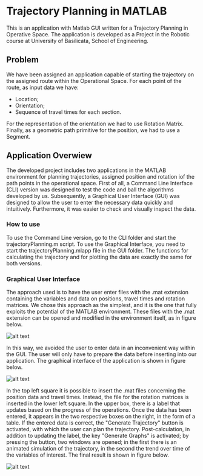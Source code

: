 # Trajectory Planning in MATLAB

This is an application with Matlab GUI written for a Trajectory Planning in Operative Space. The application is developed as a Project in the Robotic course at University of Basilicata, School of Engineering.

## Problem

We have been assigned an application capable of starting the trajectory on the assigned route within the Operational Space. For each point of the route, as input data we have:

- Location;
- Orientation;
- Sequence of travel times for each section.

For the representation of the orientation we had to use Rotation Matrix. Finally, as a geometric path primitive for the position, we had to use a Segment.

## Application Overwiew

The developed project includes two applications in the MATLAB environment for planning trajectories, assigned position and rotation iof the path points in the operational space. First of all, a Command Line Interface (CLI) version was designed to test the code and ball the algorithms developed by us. Subsequently, a Graphical User Interface (GUI) was designed to allow the user to enter the necessary data quickly and intuitively. Furthermore, it was easier to check and visually inspect the data.

### How to use

To use the Command Line version, go to the CLI folder and start the trajectoryPlanning.m script. To use the Graphical Interface, you need to start the trajectoryPlanning.mlapp file in the GUI folder. The functions for calculating the trajectory and for plotting the data are exactly the same for both versions.

### Graphical User Interface

The approach used is to have the user enter files with the .mat extension containing the variables and data on positions, travel times and rotation matrices. We chose this approach as the simplest, and it is the one that fully exploits the potential of the MATLAB environment. These files with the .mat extension can be opened and modified in the environment itself, as in figure below. 

![alt text](https://github.com/xN1ckuz/Trajectory-Planning/blob/main/Results/data.png)

In this way, we avoided the user to enter data in an inconvenient way within the GUI. The user will only have to prepare the data before inserting into our application. The graphical interface of the application is shown in figure below.

![alt text](https://github.com/xN1ckuz/Trajectory-Planning/blob/main/Results/gui.png)

In the top left square it is possible to insert the .mat files concerning the position data and travel times. Instead, the file for the rotation matrices is inserted in the lower left square. In the upper box, there is a label that updates based on the progress of the operations. Once the data has been entered, it appears in the two respective boxes on the right, in the form of a table. If the entered data is correct, the "Generate Trajectory" button is activated, with which the user can plan the trajectory. Post-calculation, in addition to updating the label, the key "Generate Graphs" is activated; by pressing the button, two windows are opened; in the first there is an animated simulation of the trajectory, in the second the trend over time of the variables of interest. The final result is shown in figure below.

![alt text](https://github.com/xN1ckuz/Trajectory-Planning/blob/main/Results/simulation.png)
